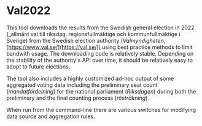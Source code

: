 # Val2022

This tool downloads the results from the Swedish general election in 2022 (_allmänt val till riksdag,
regionsfullmäktige och kommunfullmäktige i Sverige) from
the Swedish election authority (_Valmyndigheten_, [https://www.val.se/](https://val.se/)) 
using best practice methods to limit bandwith usage. The downloading
code is relatively stable. Depending on the stability of the authority's API
over time, it should be relatively easy to adopt to future elections.

The tool also includes a highly customized ad-hoc output of 
some aggregated voting data including the preliminary seat 
count (_mandatfördelning_) for the national parliament (_Riksdagen_) during 
both the preliminary and the final counting process (_rösträkning_).

When run from the command-line there are various switches
for modifying data source and aggregation rules.
